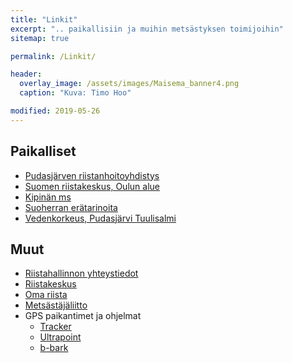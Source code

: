 ```yaml
---
title: "Linkit"
excerpt: ".. paikallisiin ja muihin metsästyksen toimijoihin"
sitemap: true

permalink: /Linkit/

header:
  overlay_image: /assets/images/Maisema_banner4.png
  caption: "Kuva: Timo Hoo"

modified: 2019-05-26
---
```


## Paikalliset

* <a target = "_blank" href = "https://pudasjarven.rhy.fi/" >Pudasjärven riistanhoitoyhdistys</a>
* <a target = "_blank" href = "https://riista.fi/riistahallinto/alueet-ja-toimipisteet/oulu/">Suomen riistakeskus, Oulun alue</a>
* <a target = "_blank" href = "http://kipinanmetsastysseura.nettisivu.org/">Kipinän ms</a>
* <a target = "_blank" href = "https://www.suoherra.fi/">Suoherran erätarinoita</a>
* <a target = "_blank" href = "http://wwwi2.ymparisto.fi/i2/61/l611331001y/wqfi.html">Vedenkorkeus, Pudasjärvi Tuulisalmi</a>

## Muut

* <a target = "_blank" href = "https://riista.fi/riistahallinto/yhteystiedot/yhteystietohaku/">Riistahallinnon yhteystiedot</a>
* <a target = "_blank" href = "https://riista.fi/">Riistakeskus</a>
* <a target = "_blank" href = "https://oma.riista.fi/">Oma riista</a>
* <a target = "_blank" href = "https://www.metsastajaliitto.fi/">Metsästäjäliitto</a>
* GPS paikantimet ja ohjelmat
  - <a target = "_blank" href = "https://www.tracker.fi/">Tracker</a>
  - <a target = "_blank" href = "https://ultracom.fi/">Ultrapoint</a>
  - <a target = "_blank" href = "http://www.b-bark.com/?lang=fi">b-bark</a>
